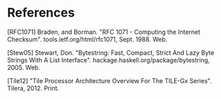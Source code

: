 # References

[RFC1071]
Braden, and Borman. "RFC 1071 - Computing the Internet Checksum".
tools.ietf.org/html/rfc1071, Sept. 1988. Web.

[Stew05]
Stewart, Don. "Bytestring: Fast, Compact, Strict And Lazy Byte Strings With A
List Interface". hackage.haskell.org/package/bytestring, 2005. Web.

[Tile12]
"Tile Processor Architecture Overview For The TILE-Gx Series". Tilera, 2012.
Print.
